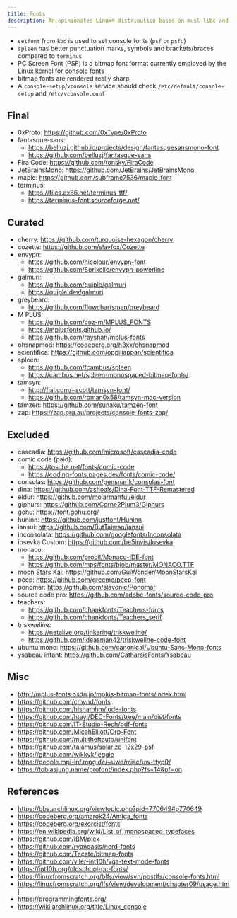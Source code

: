 ```yaml
---
title: Fonts
description: An opinionated Linux® distribution based on musl libc and toybox
---
```


- `setfont` from `kbd` is used to set console fonts (`psf` or `psfu`)
- `spleen` has better punctuation marks, symbols and brackets/braces compared to `terminus`
- PC Screen Font (PSF) is a bitmap font format currently employed by the Linux kernel for console fonts
- bitmap fonts are rendered really sharp
- A `console-setup`/`vconsole` service should check `/etc/default/console-setup` and `/etc/vconsole.conf`

## Final
- 0xProto: https://github.com/0xType/0xProto
- fantasque-sans:
  - https://belluzj.github.io/projects/design/fantasquesansmono-font
  - https://github.com/belluzj/fantasque-sans
- Fira Code: https://github.com/tonsky/FiraCode
- JetBrainsMono: https://github.com/JetBrains/JetBrainsMono
- maple: https://github.com/subframe7536/maple-font
- terminus:
  - https://files.ax86.net/terminus-ttf/
  - https://terminus-font.sourceforge.net/

## Curated
- cherry: https://github.com/turquoise-hexagon/cherry
- cozette: https://github.com/slavfox/Cozette
- envypn:
  - https://github.com/hicolour/envypn-font
  - https://github.com/Sorixelle/envypn-powerline
- galmuri:
  - https://github.com/quiple/galmuri
  - https://quiple.dev/galmuri
- greybeard:
  - https://github.com/flowchartsman/greybeard
- M PLUS:
  - https://github.com/coz-m/MPLUS_FONTS
  - https://mplusfonts.github.io/
  - https://github.com/rayshan/mplus-fonts
- ohsnapmod: https://codeberg.org/h3xx/ohsnapmod
- scientifica: https://github.com/oppiliappan/scientifica
- spleen:
  - https://github.com/fcambus/spleen
  - https://cambus.net/spleen-monospaced-bitmap-fonts/
- tamsyn:
  - http://fial.com/~scott/tamsyn-font/
  - https://github.com/roman0x58/tamsyn-mac-version
- tamzen: https://github.com/sunaku/tamzen-font
- zap: https://zap.org.au/projects/console-fonts-zap/

## Excluded
- cascadia: https://github.com/microsoft/cascadia-code
- comic code (paid):
  - https://tosche.net/fonts/comic-code
  - https://coding-fonts.pages.dev/fonts/comic-code/
- consolas: https://github.com/pensnarik/consolas-font
- dina: https://github.com/zshoals/Dina-Font-TTF-Remastered
- eldur: https://github.com/molarmanful/eldur
- giphurs: https://github.com/Corne2Plum3/Giphurs
- gohu: https://font.gohu.org/
- huninn: https://github.com/justfont/Huninn
- iansui: https://github.com/ButTaiwan/iansui
- inconsolata: https://github.com/googlefonts/Inconsolata
- iosevka Custom: https://github.com/be5invis/Iosevka
- monaco:
  - https://github.com/probil/Monaco-IDE-font
  - https://github.com/mps/fonts/blob/master/MONACO.TTF
- moon Stars Kai: https://github.com/GuiWonder/MoonStarsKai
- peep: https://github.com/greemo/peep-font
- ponomar: https://github.com/slavonic/Ponomar
- source code pro: https://github.com/adobe-fonts/source-code-pro
- teachers:
  - https://github.com/chankfonts/Teachers-fonts
  - https://github.com/chankfonts/Teachers_serif
- triskweline:
  - https://netalive.org/tinkering/triskweline/
  - https://github.com/ideasman42/triskweline-code-font
- ubuntu mono: https://github.com/canonical/Ubuntu-Sans-Mono-fonts
- ysabeau infant: https://github.com/CatharsisFonts/Ysabeau

## Misc
- http://mplus-fonts.osdn.jp/mplus-bitmap-fonts/index.html
- https://github.com/cmvnd/fonts
- https://github.com/hishamhm/lode-fonts
- https://github.com/htayj/DEC-Fonts/tree/main/dist/fonts
- https://github.com/IT-Studio-Rech/bdf-fonts
- https://github.com/MicahElliott/Orp-Font
- https://github.com/multitheftauto/unifont
- https://github.com/talamus/solarize-12x29-psf
- https://github.com/wikkyk/leggie
- https://people.mpi-inf.mpg.de/~uwe/misc/uw-ttyp0/
- https://tobiasjung.name/profont/index.php?fs=14&pf=on

## References
- https://bbs.archlinux.org/viewtopic.php?pid=770649#p770649
- https://codeberg.org/amarok24/Amiga_fonts
- https://codeberg.org/exorcist/fonts
- https://en.wikipedia.org/wiki/List_of_monospaced_typefaces
- https://github.com/IBM/plex
- https://github.com/ryanoasis/nerd-fonts
- https://github.com/Tecate/bitmap-fonts
- https://github.com/viler-int10h/vga-text-mode-fonts
- https://int10h.org/oldschool-pc-fonts/
- https://linuxfromscratch.org/blfs/view/svn/postlfs/console-fonts.html
- https://linuxfromscratch.org/lfs/view/development/chapter09/usage.html
- https://programmingfonts.org/
- https://wiki.archlinux.org/title/Linux_console
